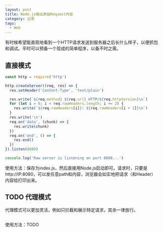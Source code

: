 ```yaml
---
layout: post
title: Node.js输出原始Request内容
category: 记录
tags:
  - Web
---
```


有时候希望能直观地看到一个HTTP请求发送到服务器之后长什么样子，以便抓包和调试。平时可以预备一个现成的简单程序，以备不时之需。

<!-- more -->

## 直接模式

```js
const http = require('http')

http.createServer((req, res) => {
  res.setHeader('Content-Type', 'text/plain')

  res.write(`${req.method} ${req.url} HTTP/${req.httpVersion}\n`)
  for (let i = 0; i < req.rawHeaders.length; i += 2) {
    res.write(`${req.rawHeaders[i]}: ${req.rawHeaders[i + 1]}\n`)
  }
  res.write('\n')
  req.on('data', (chunk) => {
    res.write(chunk)
  })
  req.on('end', () => {
    res.end()
  })
}).listen(8080)

console.log('Raw server is listening on port 8080...')
```

使用方法：保存为index.js，然后直接用Node.js启动即可。请求时，只要是http://IP:8080，可以发任意path和内容，浏览器会如实地把请求（和Header）内容给打印出来。

## TODO 代理模式

代理模式可以更加灵活，例如只拦截和展示特定请求，其余一律放行。

```js

```

使用方法：TODO
